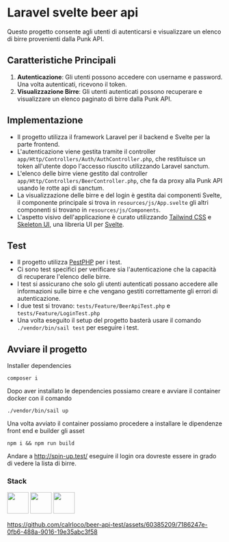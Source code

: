 # Laravel svelte beer api

Questo progetto consente agli utenti di autenticarsi e visualizzare un elenco di birre provenienti dalla Punk API.

## Caratteristiche Principali

1. **Autenticazione**: Gli utenti possono accedere con username e password. Una volta autenticati, ricevono il token.
2. **Visualizzazione Birre**: Gli utenti autenticati possono recuperare e visualizzare un elenco paginato di birre dalla Punk API.

## Implementazione

- Il progetto utilizza il framework Laravel per il backend e Svelte per la parte frontend.
- L'autenticazione viene gestita tramite il controller `app/Http/Controllers/Auth/AuthController.php`, che restituisce un token all'utente dopo l'accesso riuscito utilizzando Laravel sanctum.
- L'elenco delle birre viene gestito dal controller `app/Http/Controllers/BeerController.php`, che fa da proxy alla Punk API usando le rotte api di sanctum.
- La visualizzazione delle birre e del login è gestita dai componenti Svelte, il componente principale si trova in `resources/js/App.svelte` gli altri componenti si trovano in `resources/js/Components`.
- L'aspetto visivo dell'applicazione è curato utilizzando [Tailwind CSS]('https://tailwindcss.com/') e [Skeleton UI]('https://www.skeleton.de'), una libreria UI per [Svelte]('https://svelte.dev/').

## Test

- Il progetto utilizza [PestPHP]('https://pestphp.com/') per i test.
- Ci sono test specifici per verificare sia l'autenticazione che la capacità di recuperare l'elenco delle birre.
- I test si assicurano che solo gli utenti autenticati possano accedere alle informazioni sulle birre e che vengano gestiti correttamente gli errori di autenticazione.
- I due test si trovano: `tests/Feature/BeerApiTest.php` e `tests/Feature/LoginTest.php`
- Una volta eseguito il setup del progetto basterà usare il comando `./vendor/bin/sail test` per eseguire i test.

## Avviare il progetto

Installer dependencies 
```shell
composer i 
```
Dopo aver installato le dependencies possiamo creare e avviare il container docker con il comando
```shell
./vendor/bin/sail up
```
Una volta avviato il container possiamo procedere a installare le dipendenze front end e builder gli asset
```shell
npm i && npm run build
```


Andare a http://spin-up.test/  eseguire il login ora dovreste essere in grado di vedere la lista di birre.

### Stack

<div class="flex">
<img style="height: 50px" src="https://upload.wikimedia.org/wikipedia/commons/thumb/9/9a/Laravel.svg/985px-Laravel.svg.png">
<img style="height: 50px" src="https://upload.wikimedia.org/wikipedia/commons/thumb/1/1b/Svelte_Logo.svg/1200px-Svelte_Logo.svg.png">
<img style="height: 50px" src="https://pbs.twimg.com/profile_images/1587479781544759297/TINbbJLC_400x400.png">
</div>




https://github.com/calrloco/beer-api-test/assets/60385209/7186247e-0fb6-488a-9016-19e35abc3f58


